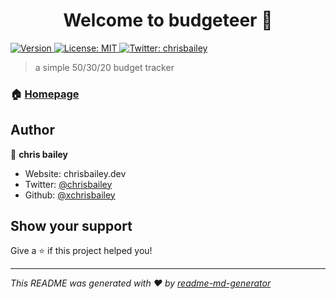 <h1 align="center">Welcome to budgeteer 👋</h1>
<p>
  <a href="https://www.npmjs.com/package/budgeteer" target="_blank">
    <img alt="Version" src="https://img.shields.io/npm/v/budgeteer.svg">
  </a>
  <a href="#" target="_blank">
    <img alt="License: MIT" src="https://img.shields.io/badge/License-MIT-yellow.svg" />
  </a>
  <a href="https://twitter.com/chrisbailey" target="_blank">
    <img alt="Twitter: chrisbailey" src="https://img.shields.io/twitter/follow/chrisbailey.svg?style=social" />
  </a>
</p>

> a simple 50/30/20 budget tracker

### 🏠 [Homepage](http://budgeteer.cbbapps.net)

## Author

👤 **chris bailey**

* Website: chrisbailey.dev
* Twitter: [@chrisbailey](https://twitter.com/chrisbailey)
* Github: [@xchrisbailey](https://github.com/xchrisbailey)

## Show your support

Give a ⭐️ if this project helped you!

***
_This README was generated with ❤️ by [readme-md-generator](https://github.com/kefranabg/readme-md-generator)_
